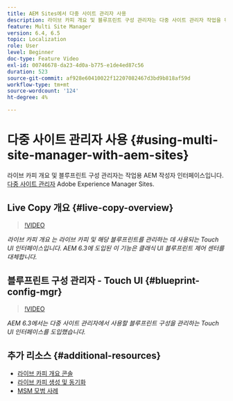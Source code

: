 ```yaml
---
title: AEM Sites에서 다중 사이트 관리자 사용
description: 라이브 카피 개요 및 블루프린트 구성 관리자는 다중 사이트 관리자 작업을 위한 Touch UI 사용 인터페이스입니다.
feature: Multi Site Manager
version: 6.4, 6.5
topic: Localization
role: User
level: Beginner
doc-type: Feature Video
exl-id: 00746678-da23-4d0a-b775-e1de4ed87c56
duration: 523
source-git-commit: af928e60410022f12207082467d3bd9b818af59d
workflow-type: tm+mt
source-wordcount: '124'
ht-degree: 4%

---
```


# 다중 사이트 관리자 사용 {#using-multi-site-manager-with-aem-sites}

라이브 카피 개요 및 블루프린트 구성 관리자는 작업용 AEM 작성자 인터페이스입니다. [다중 사이트 관리자](https://experienceleague.adobe.com/docs/experience-manager-cloud-service/content/sites/administering/reusing-content/msm-and-translation.html) Adobe Experience Manager Sites.

## Live Copy 개요 {#live-copy-overview}

>[!VIDEO](https://video.tv.adobe.com/v/17054?quality=12&learn=on)

*라이브 카피 개요 는 라이브 카피 및 해당 블루프린트를 관리하는 데 사용되는 Touch UI 인터페이스입니다. AEM 6.3에 도입된 이 기능은 클래식 UI 블루프린트 제어 센터를 대체합니다.*

## 블루프린트 구성 관리자 - Touch UI {#blueprint-config-mgr}

>[!VIDEO](https://video.tv.adobe.com/v/17056?quality=12&learn=on)

*AEM 6.3에서는 다중 사이트 관리자에서 사용할 블루프린트 구성을 관리하는 Touch UI 인터페이스를 도입했습니다.*

## 추가 리소스 {#additional-resources}

* [라이브 카피 개요 콘솔](https://helpx.adobe.com/experience-manager/6-5/sites/administering/using/msm-livecopy-overview.html)
* [라이브 카피 생성 및 동기화](https://helpx.adobe.com/experience-manager/6-5/sites/administering/using/msm-livecopy.html)
* [MSM 모범 사례](https://helpx.adobe.com/experience-manager/6-5/sites/administering/using/msm-best-practices.html)
